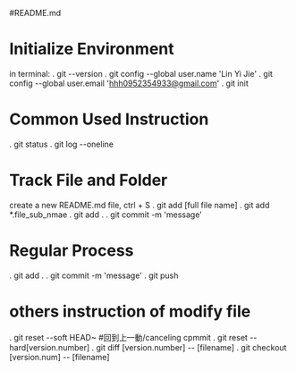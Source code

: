 #README.md
# Initialize Environment
in terminal:
. git --version
. git config --global user.name 'Lin Yi Jie'
. git config --global user.email 'hhh0952354933@gmail.com'
. git init

# Common Used Instruction
. git status
. git log --oneline

# Track File and Folder
create a new README.md file, ctrl + S
. git add [full file name]
. git add *.file_sub_nmae
. git add .
. git commit -m 'message'

# Regular Process
. git add .
. git commit -m 'message'
. git push

# others instruction of modify file
. git reset --soft HEAD~ #回到上一動/canceling cpmmit
. git reset --hard[version.number]
. git diff [version.number] -- [filename]
. git checkout [version.num] -- [filename]
